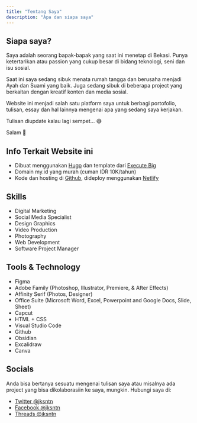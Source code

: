 ```yaml
---
title: "Tentang Saya"
description: "Apa dan siapa saya"
---
```


## Siapa saya?

Saya adalah seorang bapak-bapak yang saat ini menetap di Bekasi. Punya ketertarikan atau passion yang cukup besar di bidang teknologi, seni dan isu sosial.

Saat ini saya sedang sibuk menata rumah tangga dan berusaha menjadi Ayah dan Suami yang baik. Juga sedang sibuk di beberapa project yang berkaitan dengan kreatif konten dan media sosial.

Website ini menjadi salah satu platform saya untuk berbagi portofolio, tulisan, essay dan hal lainnya mengenai apa yang sedang saya kerjakan.

Tulisan diupdate kalau lagi sempet… 😅

Salam 🤘

## Info Terkait Website ini

- Dibuat menggunakan [Hugo](https://gohugo.io/) dan template dari [Execute Big](https://github.com/executebig/www)
- Domain my.id yang murah (cuman IDR 10K/tahun)
- Kode dan hosting di [Github](https://github.com/), dideploy menggunakan [Netlify](https://www.netlify.com/)

## Skills
- Digital Marketing
- Social Media Specialist
- Design Graphics
- Video Production
- Photography
- Web Development
- Software Project Manager

## Tools & Technology
- Figma
- Adobe Family (Photoshop, Illustrator, Premiere, & After Effects)
- Affinity Serif (Photos, Designer)
- Office Suite (Microsoft Word, Excel, Powerpoint and Google Docs, Slide, Sheet)
- Capcut
- HTML + CSS
- Visual Studio Code
- Github
- Obsidian
- Excalidraw
- Canva

## Socials
Anda bisa bertanya sesuatu mengenai tulisan saya atau misalnya ada project yang bisa dikolaborasiin ke saya, mungkin. Hubungi saya di:

- [Twitter @jksntn](https://twitter.com/jksntn/)
- [Facebook @jksntn](https://facebook.com/jksntn/)
- [Threads @jksntn](https://threads.net/jksntn/)